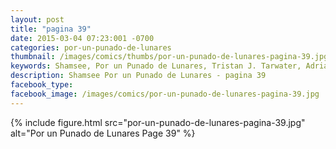 ```yaml
---
layout: post
title: "pagina 39"
date: 2015-03-04 07:23:001 -0700
categories: por-un-punado-de-lunares
thumbnail: /images/comics/thumbs/por-un-punado-de-lunares-pagina-39.jpg
keywords: Shamsee, Por un Punado de Lunares, Tristan J. Tarwater, Adrian Ricker
description: Shamsee Por un Punado de Lunares - pagina 39
facebook_type: 
facebook_image: /images/comics/por-un-punado-de-lunares-pagina-39.jpg
---
```

{% include figure.html src="por-un-punado-de-lunares-pagina-39.jpg" alt="Por un Punado de Lunares Page 39" %}